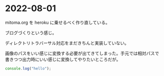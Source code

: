 # 2022-08-01

mitoma.org を heroku に乗せるべく作り直している。

ブログづくりという感じ。

ディレクトリトラバーサル対応をまだきちんと実装していない。

画像のパスをいい感じに変換する必要が出てきてしまった。手元では相対パスで書きつつ出力時にいい感じに変換してやりたいところだが。

```js
console.log("hello");
```
